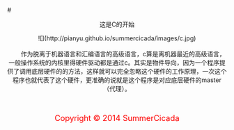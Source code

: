 #<center>这是C的开始<center>

<center>![](http://pianyu.github.io/summercicada/images/c.jpg)</center>
<br/>
 &emsp;&emsp;作为脱离于机器语言和汇编语言的高级语言，c算是离机器最近的高级语言，一般操作系统的内核里得硬件驱动都是通过c。其实是物件导向，因为一个程序提供了调用底层硬件的的方法，这样就可以完全忽略这个硬件的工作原理，一次这个程序也就代表了这个硬件，更准确的说就是这个程序是对应底层硬件的master（代理）。

<br/>
<br/>
<br/>


<center><p style="color:#fe0000"><font size="4">Copyright &copy; 2014 SummerCicada</font></p></center>